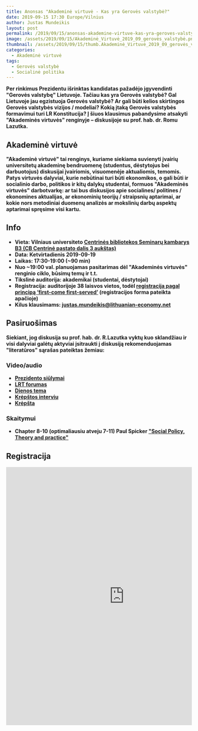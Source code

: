 ```yaml
---
title: Anonsas "Akademinė virtuvė - Kas yra Gerovės valstybė?"
date: 2019-09-15 17:30 Europe/Vilnius
author: Justas Mundeikis
layout: post
permalink: /2019/09/15/anonsas-akademine-virtuve-kas-yra-geroves-valstybe
image: /assets/2019/09/15/Akademinė_Virtuvė_2019_09_gerovės_valstybė.png
thumbnail: /assets/2019/09/15/thumb.Akademinė_Virtuvė_2019_09_gerovės_valstybė.png
categories:
  - Akademinė virtuvė
tags:
  - Gerovės valstybė
  - Socialinė politika
---
```


<strong>
Per rinkimus Prezidentu išrinktas kandidatas pažadėjo įgyvendinti "Gerovės valstybę" Lietuvoje. Tačiau kas yra Gerovės valstybė? Gal Lietuvoje jau egzistuoja Gerovės valstybė? Ar gali būti kelios skirtingos Gerovės valstybės vizijos / modeliai? Kokią įtaką Gerovės valstybės formavimui turi LR Konstitucija? Į šiuos klausimus pabandysime atsakyti "Akademinės virtuvės" renginyje – diskusijoje su prof. hab. dr. Romu Lazutka.
<strong>
<!--more-->

## Akademinė virtuvė
"Akademinė virtuvė" tai renginys, kuriame siekiama suvienyti įvairių universitetų akademinę bendruomenę (studentus, dėstytojus bei darbuotojus) diskusijai įvairiomis, visuomenėje aktualiomis, temomis.  Patys virtuvės dalyviai, kurie nebūtinai turi būti ekonomikos, o gali būti ir socialinio darbo, politikos ir kitų dalykų studentai, formuos "Akademinės virtuvės" darbotvarkę: ar tai bus diskusijos apie socialines/ politines / ekonomines aktualijas, ar ekonominių teorijų / straipsnių aptarimai, ar kokie nors metodiniai duomenų analizės ar mokslinių darbų aspektų aptarimai spręsime visi kartu.

## Info
* Vieta: Vilniaus universiteto [Centrinės bibliotekos Seminarų kambarys B3 (CB Centrinė pastato dalis 3 aukštas)](https://www.infogidas.mb.vu.lt/maps/cb/central/floor/c3a)
* Data: Ketvirtadienis 2019-09-19
* Laikas: 17:30-19:00 (~90 min)
* Nuo ~19:00 val. planuojamas pasitarimas dėl "Akademinės virtuvės" renginio ciklo, būsimų temų ir t.t.
* Tikslinė auditorija: akademikai (studentai, dėstytojai)
* Registracija: auditorijoje 38 laisvos vietos, todėl [registracija pagal principą ‘first-come first-served’](https://docs.google.com/forms/d/e/1FAIpQLSeYt9MqCuAUlCt8QtIIla6EiIWJbsi27j634YhUWJWK7f3isg/viewform?usp=sf_link) (registracijos forma pateikta apačioje)
* Kilus klausimams: <a href="mailto:justas.mundeikis@lithuanian-economy.net?subject=Akademinė virtuvė">justas.mundeikis@lithuanian-economy.net</a>


## Pasiruošimas
Siekiant, jog diskusija su prof. hab. dr. R.Lazutka vyktų kuo sklandžiau ir visi dalyviai galėtų aktyviai įsitraukti į diskusiją rekomenduojamas "literatūros" sąrašas pateiktas žemiau:

### Video/audio
* [Prezidento siūlymai](https://www.lrp.lt/lt/prezidento-siulymuose-seimo-rudens-sesijai-zingsniai-geroves-valstybes-link/33030)
* [LRT forumas](https://www.lrt.lt/mediateka/irasas/2000078361/lrt-forumas-finansu-ministras-vilius-sapoka-geroves-valstybe-tai-grazi-vizija)
* [Dienos tema](https://www.lrt.lt/mediateka/irasas/2000078166/dienos-tema-viktorija-cmilyte-nielsen-geroves-valstybes-tikslas-vienija-visas-partijas-bet-pati-savoka-suvokiama-skirtingai)
* [Krėpštos interviu](https://www.delfi.lt/verslas/verslas/prezidento-ekonomikos-patarejas-nesazininga-kad-turtingieji-moka-mazesnius-mokescius-nei-dirbantys-tu-turtinguju-imonese.d?id=82190119)
* [Krėpšta](https://www.15min.lt/verslas/naujiena/finansai/15min-studijoje-prezidento-patarejas-s-krepsta-ar-zingsniuojant-i-geroves-valstybe-nesuklupsime-662-1200562)

### Skaitymui
* Chapter 8-10 (optimaliausiu atveju 7-11) Paul Spicker ["Social Policy,
Theory and practice"](http://93.174.95.29/_ads/5EF2B664BC619F37DC0793DD9E31A284)

## Registracija
<div style="position: relative; overflow: hidden;">
<iframe src="https://docs.google.com/forms/d/e/1FAIpQLSeYt9MqCuAUlCt8QtIIla6EiIWJbsi27j634YhUWJWK7f3isg/viewform?embedded=true" width="640" height="700" frameborder="0" marginheight="0" marginwidth="0">Loading…</iframe>
</div>
